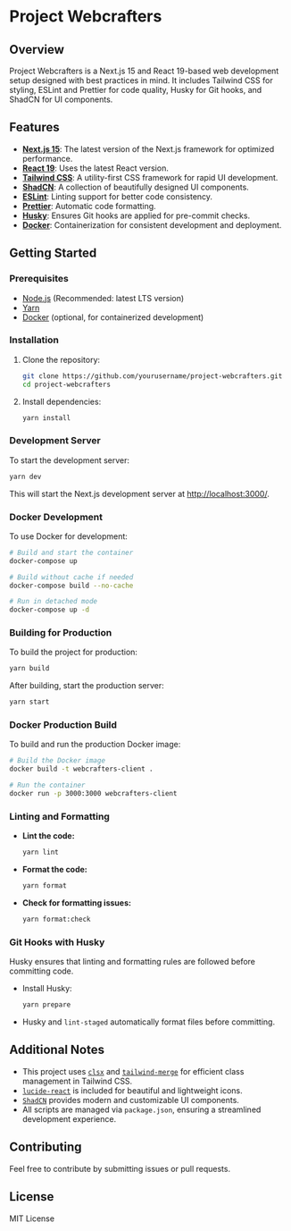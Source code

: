 # Project Webcrafters

## Overview

Project Webcrafters is a Next.js 15 and React 19-based web development setup designed with best
practices in mind. It includes Tailwind CSS for styling, ESLint and Prettier for code quality, Husky
for Git hooks, and ShadCN for UI components.

## Features

- **[Next.js 15](https://nextjs.org/)**: The latest version of the Next.js framework for optimized
  performance.
- **[React 19](https://react.dev/)**: Uses the latest React version.
- **[Tailwind CSS](https://tailwindcss.com/)**: A utility-first CSS framework for rapid UI
  development.
- **[ShadCN](https://ui.shadcn.com/)**: A collection of beautifully designed UI components.
- **[ESLint](https://eslint.org/)**: Linting support for better code consistency.
- **[Prettier](https://prettier.io/)**: Automatic code formatting.
- **[Husky](https://typicode.github.io/husky/)**: Ensures Git hooks are applied for pre-commit
  checks.
- **[Docker](https://www.docker.com/)**: Containerization for consistent development and deployment.

## Getting Started

### Prerequisites

- [Node.js](https://nodejs.org/) (Recommended: latest LTS version)
- [Yarn](https://yarnpkg.com/)
- [Docker](https://www.docker.com/) (optional, for containerized development)

### Installation

1. Clone the repository:
   ```sh
   git clone https://github.com/yourusername/project-webcrafters.git
   cd project-webcrafters
   ```
2. Install dependencies:
   ```sh
   yarn install
   ```

### Development Server

To start the development server:

```sh
yarn dev
```

This will start the Next.js development server at [http://localhost:3000/](http://localhost:3000/).

### Docker Development

To use Docker for development:

```sh
# Build and start the container
docker-compose up

# Build without cache if needed
docker-compose build --no-cache

# Run in detached mode
docker-compose up -d
```

### Building for Production

To build the project for production:

```sh
yarn build
```

After building, start the production server:

```sh
yarn start
```

### Docker Production Build

To build and run the production Docker image:

```sh
# Build the Docker image
docker build -t webcrafters-client .

# Run the container
docker run -p 3000:3000 webcrafters-client
```

### Linting and Formatting

- **Lint the code:**
  ```sh
  yarn lint
  ```
- **Format the code:**
  ```sh
  yarn format
  ```
- **Check for formatting issues:**
  ```sh
  yarn format:check
  ```

### Git Hooks with Husky

Husky ensures that linting and formatting rules are followed before committing code.

- Install Husky:
  ```sh
  yarn prepare
  ```
- Husky and `lint-staged` automatically format files before committing.

## Additional Notes

- This project uses [`clsx`](https://github.com/lukeed/clsx) and
  [`tailwind-merge`](https://github.com/dcastil/tailwind-merge) for efficient class management in
  Tailwind CSS.
- [`lucide-react`](https://lucide.dev/) is included for beautiful and lightweight icons.
- [`ShadCN`](https://ui.shadcn.com/) provides modern and customizable UI components.
- All scripts are managed via `package.json`, ensuring a streamlined development experience.

## Contributing

Feel free to contribute by submitting issues or pull requests.

## License

MIT License
